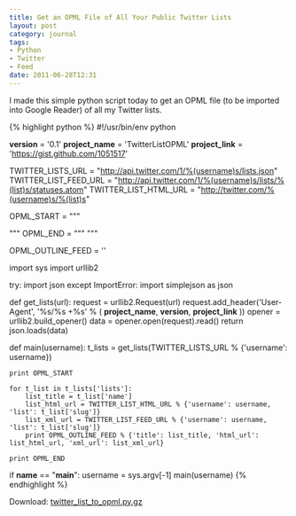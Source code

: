 ```yaml
---
title: Get an OPML File of All Your Public Twitter Lists
layout: post
category: journal
tags:
- Python
- Twitter
- Feed
date: 2011-06-28T12:31
---
```


I made this simple python script today to get an OPML file (to be imported into Google Reader) of all my Twitter lists.

{% highlight python %}
#!/usr/bin/env python

__version__ = '0.1'
__project_name__ = 'TwitterListOPML'
__project_link__ = 'https://gist.github.com/1051517'

TWITTER_LISTS_URL = "http://api.twitter.com/1/%(username)s/lists.json"
TWITTER_LIST_FEED_URL = "http://api.twitter.com/1/%(username)s/lists/%(list)s/statuses.atom"
TWITTER_LIST_HTML_URL = "http://twitter.com/%(username)s/%(list)s"

OPML_START = """<?xml version="1.0" encoding="UTF-8"?>
<!-- OPML generated by TwitterListOPML -->
<opml version="1.1">
	<head>
		<title>Twitter Lists</title>
	</head>
	<body>
		<outline text="Twitter Lists" title="Twitter Lists">"""
OPML_END = """		</outline>
	</body>
</opml>"""

OPML_OUTLINE_FEED = '<outline text="%(title)s" title="%(title)s" type="rss" version="RSS" htmlUrl="%(html_url)s" xmlUrl="%(xml_url)s" />'

import sys
import urllib2

try:
	import json
except ImportError:
	import simplejson as json

def get_lists(url):
	request = urllib2.Request(url)
	request.add_header('User-Agent', '%s/%s +%s' % (
		__project_name__, __version__, __project_link__
	))
	opener = urllib2.build_opener()
	data = opener.open(request).read()
	return json.loads(data)

def main(username):
	t_lists = get_lists(TWITTER_LISTS_URL % {'username': username})
	
	print OPML_START
	
	for t_list in t_lists['lists']:
		list_title = t_list['name']
		list_html_url = TWITTER_LIST_HTML_URL % {'username': username, 'list': t_list['slug']}
		list_xml_url = TWITTER_LIST_FEED_URL % {'username': username, 'list': t_list['slug']}
		print OPML_OUTLINE_FEED % {'title': list_title, 'html_url': list_html_url, 'xml_url': list_xml_url}
	
	print OPML_END

if __name__ == "__main__":
	username = sys.argv[-1]
	main(username)
{% endhighlight %}

Download: [twitter_list_to_opml.py.gz](http://cdn.mylesbraithwaite.com/media/uploads/journal/2011-06-28-get-an-opml-file-of-all-your-public-twitter-lists/twitter_list_to_opml.py.gz)